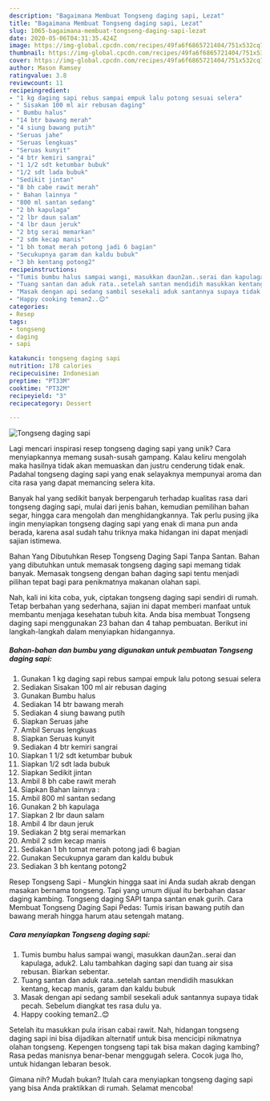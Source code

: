 ```yaml
---
description: "Bagaimana Membuat Tongseng daging sapi, Lezat"
title: "Bagaimana Membuat Tongseng daging sapi, Lezat"
slug: 1065-bagaimana-membuat-tongseng-daging-sapi-lezat
date: 2020-05-06T04:31:35.424Z
image: https://img-global.cpcdn.com/recipes/49fa6f6865721404/751x532cq70/tongseng-daging-sapi-foto-resep-utama.jpg
thumbnail: https://img-global.cpcdn.com/recipes/49fa6f6865721404/751x532cq70/tongseng-daging-sapi-foto-resep-utama.jpg
cover: https://img-global.cpcdn.com/recipes/49fa6f6865721404/751x532cq70/tongseng-daging-sapi-foto-resep-utama.jpg
author: Mason Ramsey
ratingvalue: 3.8
reviewcount: 11
recipeingredient:
- "1 kg daging sapi rebus sampai empuk lalu potong sesuai selera"
- " Sisakan 100 ml air rebusan daging"
- " Bumbu halus"
- "14 btr bawang merah"
- "4 siung bawang putih"
- "Seruas jahe"
- "Seruas lengkuas"
- "Seruas kunyit"
- "4 btr kemiri sangrai"
- "1 1/2 sdt ketumbar bubuk"
- "1/2 sdt lada bubuk"
- "Sedikit jintan"
- "8 bh cabe rawit merah"
- " Bahan lainnya "
- "800 ml santan sedang"
- "2 bh kapulaga"
- "2 lbr daun salam"
- "4 lbr daun jeruk"
- "2 btg serai memarkan"
- "2 sdm kecap manis"
- "1 bh tomat merah potong jadi 6 bagian"
- "Secukupnya garam dan kaldu bubuk"
- "3 bh kentang potong2"
recipeinstructions:
- "Tumis bumbu halus sampai wangi, masukkan daun2an..serai dan kapulaga, aduk2. Lalu tambahkan daging sapi dan tuang air sisa rebusan. Biarkan sebentar."
- "Tuang santan dan aduk rata..setelah santan mendidih masukkan kentang, kecap manis, garam dan kaldu bubuk"
- "Masak dengan api sedang sambil sesekali aduk santannya supaya tidak pecah. Sebelum diangkat tes rasa dulu ya."
- "Happy cooking teman2..😊"
categories:
- Resep
tags:
- tongseng
- daging
- sapi

katakunci: tongseng daging sapi 
nutrition: 178 calories
recipecuisine: Indonesian
preptime: "PT33M"
cooktime: "PT32M"
recipeyield: "3"
recipecategory: Dessert

---
```



![Tongseng daging sapi](https://img-global.cpcdn.com/recipes/49fa6f6865721404/751x532cq70/tongseng-daging-sapi-foto-resep-utama.jpg)

Lagi mencari inspirasi resep tongseng daging sapi yang unik? Cara menyiapkannya memang susah-susah gampang. Kalau keliru mengolah maka hasilnya tidak akan memuaskan dan justru cenderung tidak enak. Padahal tongseng daging sapi yang enak selayaknya mempunyai aroma dan cita rasa yang dapat memancing selera kita.

Banyak hal yang sedikit banyak berpengaruh terhadap kualitas rasa dari tongseng daging sapi, mulai dari jenis bahan, kemudian pemilihan bahan segar, hingga cara mengolah dan menghidangkannya. Tak perlu pusing jika ingin menyiapkan tongseng daging sapi yang enak di mana pun anda berada, karena asal sudah tahu triknya maka hidangan ini dapat menjadi sajian istimewa.

Bahan Yang Dibutuhkan Resep Tongseng Daging Sapi Tanpa Santan. Bahan yang dibutuhkan untuk memasak tongseng daging sapi memang tidak banyak. Memasak tongseng dengan bahan daging sapi tentu menjadi pilihan tepat bagi para penikmatnya makanan olahan sapi.


Nah, kali ini kita coba, yuk, ciptakan tongseng daging sapi sendiri di rumah. Tetap berbahan yang sederhana, sajian ini dapat memberi manfaat untuk membantu menjaga kesehatan tubuh kita. Anda bisa membuat Tongseng daging sapi menggunakan 23 bahan dan 4 tahap pembuatan. Berikut ini langkah-langkah dalam menyiapkan hidangannya.

<!--inarticleads1-->

##### Bahan-bahan dan bumbu yang digunakan untuk pembuatan Tongseng daging sapi:

1. Gunakan 1 kg daging sapi rebus sampai empuk lalu potong sesuai selera
1. Sediakan  Sisakan 100 ml air rebusan daging
1. Gunakan  Bumbu halus
1. Sediakan 14 btr bawang merah
1. Sediakan 4 siung bawang putih
1. Siapkan Seruas jahe
1. Ambil Seruas lengkuas
1. Siapkan Seruas kunyit
1. Sediakan 4 btr kemiri sangrai
1. Siapkan 1 1/2 sdt ketumbar bubuk
1. Siapkan 1/2 sdt lada bubuk
1. Siapkan Sedikit jintan
1. Ambil 8 bh cabe rawit merah
1. Siapkan  Bahan lainnya :
1. Ambil 800 ml santan sedang
1. Gunakan 2 bh kapulaga
1. Siapkan 2 lbr daun salam
1. Ambil 4 lbr daun jeruk
1. Sediakan 2 btg serai memarkan
1. Ambil 2 sdm kecap manis
1. Sediakan 1 bh tomat merah potong jadi 6 bagian
1. Gunakan Secukupnya garam dan kaldu bubuk
1. Sediakan 3 bh kentang potong2


Resep Tongseng Sapi - Mungkin hingga saat ini Anda sudah akrab dengan masakan bernama tongseng. Tapi yang umum dijual itu berbahan dasar daging kambing. Tongseng daging SAPI tanpa santan enak gurih. Cara Membuat Tongseng Daging Sapi Pedas: Tumis irisan bawang putih dan bawang merah hingga harum atau setengah matang. 

<!--inarticleads2-->

##### Cara menyiapkan Tongseng daging sapi:

1. Tumis bumbu halus sampai wangi, masukkan daun2an..serai dan kapulaga, aduk2. Lalu tambahkan daging sapi dan tuang air sisa rebusan. Biarkan sebentar.
1. Tuang santan dan aduk rata..setelah santan mendidih masukkan kentang, kecap manis, garam dan kaldu bubuk
1. Masak dengan api sedang sambil sesekali aduk santannya supaya tidak pecah. Sebelum diangkat tes rasa dulu ya.
1. Happy cooking teman2..😊


Setelah itu masukkan pula irisan cabai rawit. Nah, hidangan tongseng daging sapi ini bisa dijadikan alternatif untuk bisa mencicipi nikmatnya olahan tongseng. Kepengen tongseng tapi tak bisa makan daging kambing? Rasa pedas manisnya benar-benar menggugah selera. Cocok juga lho, untuk hidangan lebaran besok. 

Gimana nih? Mudah bukan? Itulah cara menyiapkan tongseng daging sapi yang bisa Anda praktikkan di rumah. Selamat mencoba!
